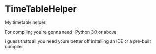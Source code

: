 # TimeTableHelper
My timetable helper.

For compiling you're gonna need
-Python 3.0 or above

i guess thats all you need
youre better off installing an IDE or a pre-built compiler
